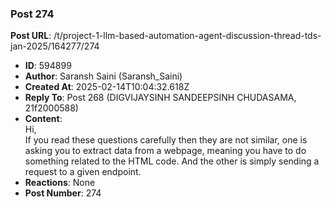 ### Post 274
**Post URL**: /t/project-1-llm-based-automation-agent-discussion-thread-tds-jan-2025/164277/274
- **ID**: 594899
- **Author**: Saransh Saini (Saransh_Saini)
- **Created At**: 2025-02-14T10:04:32.618Z
- **Reply To**: Post 268 (DIGVIJAYSINH SANDEEPSINH CHUDASAMA, 21f2000588)
- **Content**:  
  Hi,<br>
If you read these questions carefully then they are not similar, one is asking you to extract data from a webpage, meaning you have to do something related to the HTML code. And the other is simply sending a request to a given endpoint.
- **Reactions**: None
- **Post Number**: 274

